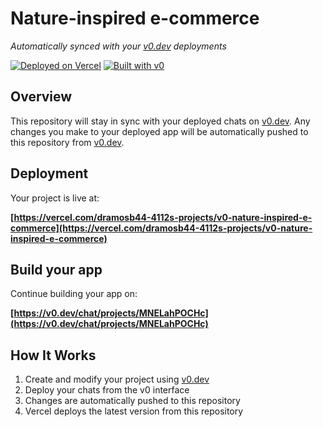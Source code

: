 # Nature-inspired e-commerce

*Automatically synced with your [v0.dev](https://v0.dev) deployments*

[![Deployed on Vercel](https://img.shields.io/badge/Deployed%20on-Vercel-black?style=for-the-badge&logo=vercel)](https://vercel.com/dramosb44-4112s-projects/v0-nature-inspired-e-commerce)
[![Built with v0](https://img.shields.io/badge/Built%20with-v0.dev-black?style=for-the-badge)](https://v0.dev/chat/projects/MNELahPOCHc)

## Overview

This repository will stay in sync with your deployed chats on [v0.dev](https://v0.dev).
Any changes you make to your deployed app will be automatically pushed to this repository from [v0.dev](https://v0.dev).

## Deployment

Your project is live at:

**[https://vercel.com/dramosb44-4112s-projects/v0-nature-inspired-e-commerce](https://vercel.com/dramosb44-4112s-projects/v0-nature-inspired-e-commerce)**

## Build your app

Continue building your app on:

**[https://v0.dev/chat/projects/MNELahPOCHc](https://v0.dev/chat/projects/MNELahPOCHc)**

## How It Works

1. Create and modify your project using [v0.dev](https://v0.dev)
2. Deploy your chats from the v0 interface
3. Changes are automatically pushed to this repository
4. Vercel deploys the latest version from this repository
